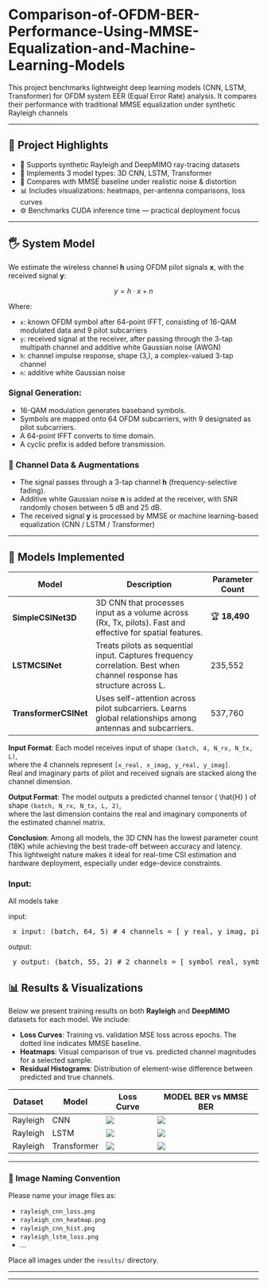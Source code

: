 # Comparison-of-OFDM-BER-Performance-Using-MMSE-Equalization-and-Machine-Learning-Models

This project benchmarks lightweight deep learning models (CNN, LSTM, Transformer) for OFDM system EER (Equal Error Rate) analysis. It compares their performance with traditional MMSE equalization under synthetic Rayleigh channels

---

## 🧠 Project Highlights

- 📶 Supports synthetic Rayleigh and DeepMIMO ray-tracing datasets
- 🧹 Implements 3 model types: 3D CNN, LSTM, Transformer
- 🧪 Compares with MMSE baseline under realistic noise & distortion
- 📊 Includes visualizations: heatmaps, per-antenna comparisons, loss curves
- ⚙️ Benchmarks CUDA inference time — practical deployment focus

---

## 🖐 System Model

We estimate the wireless channel **h** using OFDM pilot signals **x**, with the received signal **y**:

$$
y = h \cdot x + n
$$

Where:
- `x`: known OFDM symbol after 64-point IFFT, consisting of 16-QAM modulated data and 9 pilot subcarriers
- `y`: received signal at the receiver, after passing through the 3-tap multipath channel and additive white Gaussian noise (AWGN)
- `h`: channel impulse response, shape (3,), a complex-valued 3-tap channel 
- `n`: additive white Gaussian noise

### Signal Generation:
- 16-QAM modulation generates baseband symbols.
- Symbols are mapped onto 64 OFDM subcarriers, with 9 designated as pilot subcarriers.
- A 64-point IFFT converts to time domain.
- A cyclic prefix is added before transmission.

### 🧪 Channel Data & Augmentations
- The signal passes through a 3-tap channel **h** (frequency-selective fading).
- Additive white Gaussian noise **n** is added at the receiver, with SNR randomly chosen between 5 dB and 25 dB.
- The received signal **y** is processed by MMSE or machine learning-based equalization (CNN / LSTM / Transformer)


---

## 🧠 Models Implemented

| Model             | Description                                                                                     | Parameter Count      |
|------------------|-------------------------------------------------------------------------------------------------|-----------------------|
| **SimpleCSINet3D**       | 3D CNN that processes input as a volume across (Rx, Tx, pilots). Fast and effective for spatial features. | 🏆 **18,490**          |
| **LSTMCSINet**           | Treats pilots as sequential input. Captures frequency correlation. Best when channel response has structure across L. | 235,552               |
| **TransformerCSINet**    | Uses self-attention across pilot subcarriers. Learns global relationships among antennas and subcarriers. | 537,760               |

**Input Format**: Each model receives input of shape `(batch, 4, N_rx, N_tx, L)`,  
where the 4 channels represent `[x_real, x_imag, y_real, y_imag]`.  
Real and imaginary parts of pilot and received signals are stacked along the channel dimension.

**Output Format**: The model outputs a predicted channel tensor \( \hat{H} \) of shape `(batch, N_rx, N_tx, L, 2)`,  
where the last dimension contains the real and imaginary components of the estimated channel matrix.

**Conclusion**: Among all models, the 3D CNN has the lowest parameter count (18K) while achieving the best trade-off between accuracy and latency.  
This lightweight nature makes it ideal for real-time CSI estimation and hardware deployment, especially under edge-device constraints.
### Input:

All models take 

input:
<pre> x_input: (batch, 64, 5) # 4 channels = [ y_real, y_imag, pilot_mask, pilot_real_value  , pilot_img_value ]  </pre> 

output:
<pre> y_output: (batch, 55, 2) # 2 channels = [ symbol_real, symbol_imag ]  </pre>




## 📊 Results & Visualizations

Below we present training results on both **Rayleigh** and **DeepMIMO** datasets for each model. We include:

- **Loss Curves**: Training vs. validation MSE loss across epochs. The dotted line indicates MMSE baseline.  
- **Heatmaps**: Visual comparison of true vs. predicted channel magnitudes for a selected sample.  
- **Residual Histograms**: Distribution of element-wise difference between predicted and true channels.

| Dataset   | Model       | Loss Curve                                  | MODEL BER vs MMSE BER                                  |                  
|-----------|-------------|----------------------------------------------|----------------------------------------------|
| Rayleigh  | CNN         | ![](results/rayleigh_cnn_loss.png)          | ![](results/rayleigh_cnn_heatmap.png)        | 
| Rayleigh  | LSTM        | ![](results/rayleigh_lstm_loss.png)         | ![](results/rayleigh_lstm_heatmap.png)       | 
| Rayleigh  | Transformer | ![](results/rayleigh_transformer_loss.png)  | ![](results/rayleigh_transformer_heatmap.png)| 

---

### 📁 Image Naming Convention

Please name your image files as:

- `rayleigh_cnn_loss.png`
- `rayleigh_cnn_heatmap.png`
- `rayleigh_cnn_hist.png`
- `rayleigh_lstm_loss.png`
- ...

Place all images under the `results/` directory.

---
---
